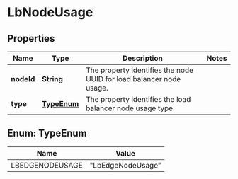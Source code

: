 # LbNodeUsage

## Properties
Name | Type | Description | Notes
------------ | ------------- | ------------- | -------------
**nodeId** | **String** | The property identifies the node UUID for load balancer node usage.  | 
**type** | [**TypeEnum**](#TypeEnum) | The property identifies the load balancer node usage type.  | 

<a name="TypeEnum"></a>
## Enum: TypeEnum
Name | Value
---- | -----
LBEDGENODEUSAGE | &quot;LbEdgeNodeUsage&quot;
